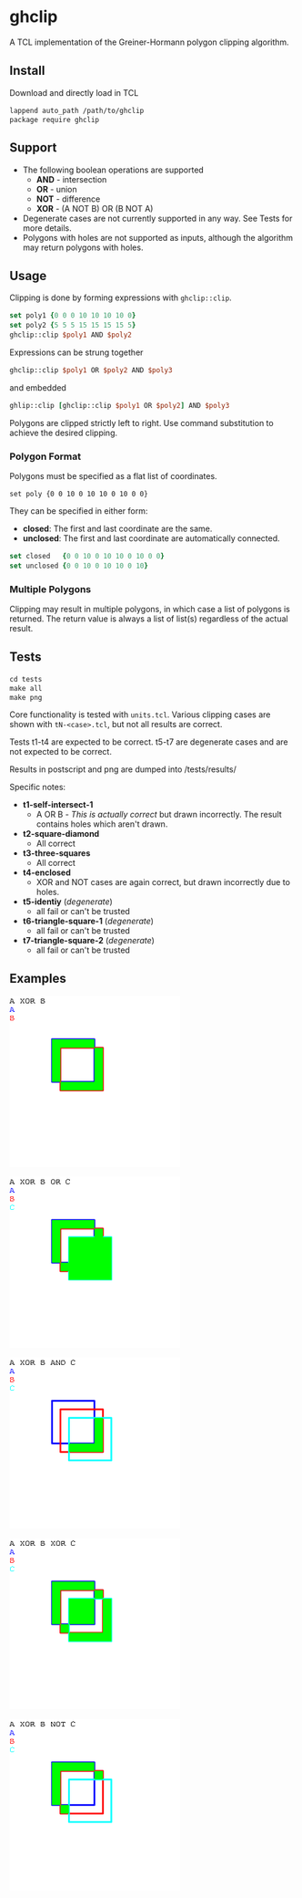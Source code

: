 # ghclip
A TCL implementation of the Greiner-Hormann polygon clipping algorithm.

## Install
Download and directly load in TCL

    lappend auto_path /path/to/ghclip
    package require ghclip

## Support
- The following boolean operations are supported
    * **AND** - intersection
    * **OR** - union
    * **NOT** - difference
    * **XOR** - (A NOT B) OR (B NOT A)
- Degenerate cases are not currently supported in any way. See Tests for more
details.
- Polygons with holes are not supported as inputs, although the algorithm
may return polygons with holes.

## Usage
Clipping is done by forming expressions with `ghclip::clip`.

```tcl
set poly1 {0 0 0 10 10 10 10 0}
set poly2 {5 5 5 15 15 15 15 5}
ghclip::clip $poly1 AND $poly2
```

Expressions can be strung together

```tcl
ghclip::clip $poly1 OR $poly2 AND $poly3
```

and embedded
```tcl
ghlip::clip [ghclip::clip $poly1 OR $poly2] AND $poly3
```

Polygons are clipped strictly left to right. Use command substitution to
achieve the desired clipping.

### Polygon Format
Polygons must be specified as a flat list of coordinates.

    set poly {0 0 10 0 10 10 0 10 0 0}

They can be specified in either form:
- **closed**: The first and last coordinate are the same.
- **unclosed**: The first and last coordinate are automatically connected.

```tcl
set closed   {0 0 10 0 10 10 0 10 0 0}
set unclosed {0 0 10 0 10 10 0 10}
```

### Multiple Polygons
Clipping may result in multiple polygons, in which case a list of polygons is
returned. The return value is always a list of list(s) regardless of the actual
result.

## Tests

    cd tests
    make all
    make png

Core functionality is tested with `units.tcl`. Various clipping cases are shown
with `tN-<case>.tcl`, but not all results are correct.

Tests t1-t4 are expected to be correct. t5-t7 are degenerate cases and
are not expected to be correct.

Results in postscript and png are dumped into /tests/results/

Specific notes:
- **t1-self-intersect-1**
    - A OR B - *This is actually correct* but drawn incorrectly. The result
    contains holes which aren't drawn.
- **t2-square-diamond**
    - All correct
- **t3-three-squares**
    - All correct
- **t4-enclosed**
    - XOR and NOT cases are again correct, but drawn incorrectly due to holes.
- **t5-identiy** (*degenerate*)
    - all fail or can't be trusted
- **t6-triangle-square-1** (*degenerate*)
    - all fail or can't be trusted
- **t7-triangle-square-2** (*degenerate*)
    - all fail or can't be trusted

## Examples
![Alt text](/tests/results/t3-three-squares/r2_0.png?raw=true "A XOR B")

![Alt text](/tests/results/t3-three-squares/r2_1.png?raw=true "A XOR B OR C")

![Alt text](/tests/results/t3-three-squares/r2_2.png?raw=true "A XOR B AND C")

![Alt text](/tests/results/t3-three-squares/r2_3.png?raw=true "A XOR B XOR C")

![Alt text](/tests/results/t3-three-squares/r2_4.png?raw=true "A XOR B NOT C")
